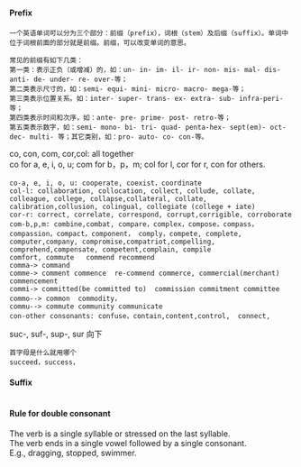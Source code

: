 #### Prefix 
```
一个英语单词可以分为三个部分：前缀（prefix），词根（stem）及后缀（suffix）。单词中位于词根前面的部分就是前缀。前缀，可以改变单词的意思。

常见的前缀有如下几类：
第一类：表示正负（或增减）的，如：un- in- im- il- ir- non- mis- mal- dis- anti- de- under- re- over-等；
第二类表示尺寸的，如：semi- equi- mini- micro- macro- mega-等；
第三类表示位置关系。如：inter- super- trans- ex- extra- sub- infra-peri-等；
第四类表示时间和次序，如：ante- pre- prime- post- retro-等；
第五类表示数字，如：semi- mono- bi- tri- quad- penta-hex- sept(em)- oct- dec- multi- 等；其它类别，如：pro- auto- co- con-等。
```
co, con, com, cor,col: all together   
co for a, e, i, o, u; com for b，p，m; col for l, cor for r, con for others.   
```
co-a, e, i, o, u: cooperate, coexist，coordinate
col-l: collaboration, collocation, collect, collude, collate, colleague, college, collapse,collateral, collate, calibration,collusion, colingual, collegiate (college + iate)
cor-r: correct, correlate, correspond, corrupt,corrigible, corroborate
com-b,p,m: combine,combat, compare，complex，compose，compass，compassion，compact，component， comply，compete, complete, computer,company, compromise,compatriot,compelling,  
comprehend,compensate, competent,complain, compile
comfort, commute   commend recommend
comma-> command
comme-> comment commence  re-commend commerce, commercial(merchant) commencement
commi-> committed(be committed to)  commission commitment committee   
commo--> common  commodity，
commu--> commute community communicate
con-other consonants: confuse，contain,content,control,  connect,

```
suc-, suf-, sup-, sur 向下
```
首字母是什么就用哪个
succeed，success，
```
#### Suffix
```
```
#### Rule for double consonant
The verb is a single syllable or stressed on the last syllable.   
The verb ends in a single vowel followed by a single consonant.  
E.g., dragging, stopped, swimmer.
